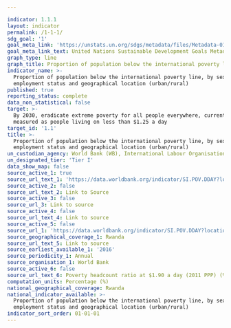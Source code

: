 ```yaml
---

indicator: 1.1.1
layout: indicator
permalink: /1-1-1/
sdg_goal: '1'
goal_meta_link: 'https://unstats.un.org/sdgs/metadata/files/Metadata-01-01-01a.pdf'
goal_meta_link_text: United Nations Sustainable Development Goals Metadata (pdf 894kB)
graph_type: line
graph_title: Proportion of population below the international poverty line
indicator_name: >-
  Proportion of population below the international poverty line, by sex, age,
  employment status and geographical location (urban/rural)
published: true
reporting_status: complete
data_non_statistical: false
target: >-
  By 2030, eradicate extreme poverty for all people everywhere, currently
  measured as people living on less than $1.25 a day
target_id: '1.1'
title: >-
  Proportion of population below the international poverty line, by sex, age,
  employment status and geographical location (urban/rural)
un_custodian_agency: World Bank (WB), International Labour Organisation (ILO)
un_designated_tier: 'Tier I'
data_show_map: false
source_active_1: true
source_url_text_1: 'https://data.worldbank.org/indicator/SI.POV.DDAY?locations=RW'
source_active_2: false
source_url_text_2: Link to Source
source_active_3: false
source_url_3: Link to source
source_active_4: false
source_url_text_4: Link to source
source_active_5: false
source_url_1: 'https://data.worldbank.org/indicator/SI.POV.DDAY?locations=RW'
source_geographical_coverage_1: Rwanda
source_url_text_5: Link to source
source_earliest_available_1: '2016'
source_periodicity_1: Annual
source_organisation_1: World Bank
source_active_6: false
source_url_text_6: Poverty headcount ratio at $1.90 a day (2011 PPP) (% of population)
computation_units: Percentage (%)
national_geographical_coverage: Rwanda
national_indicator_available: >-
  Proportion of population below the international poverty line, by sex, age,
  employment status and geographical location (urban/rural)
indicator_sort_order: 01-01-01
---
```

